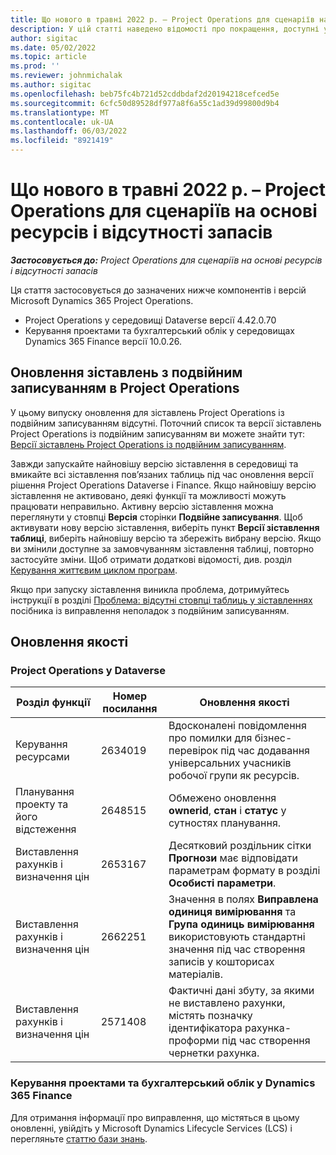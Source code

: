```yaml
---
title: Що нового в травні 2022 р. – Project Operations для сценаріїв на основі ресурсів і відсутності запасів
description: У цій статті наведено відомості про покращення, доступні у випуску Microsoft Dynamics 365 Project Operations за травень 2022 року для сценаріїв на основі ресурсів і відсутності запасів.
author: sigitac
ms.date: 05/02/2022
ms.topic: article
ms.prod: ''
ms.reviewer: johnmichalak
ms.author: sigitac
ms.openlocfilehash: beb75fc4b721d52cddbdaf2d20194218cefced5e
ms.sourcegitcommit: 6cfc50d89528df977a8f6a55c1ad39d99800d9b4
ms.translationtype: MT
ms.contentlocale: uk-UA
ms.lasthandoff: 06/03/2022
ms.locfileid: "8921419"
---
```

# <a name="whats-new-may-2022---project-operations-for-resourcenon-stocked-based-scenarios"></a>Що нового в травні 2022 р. – Project Operations для сценаріїв на основі ресурсів і відсутності запасів

_**Застосовується до:** Project Operations для сценаріїв на основі ресурсів і відсутності запасів_

Ця стаття застосовується до зазначених нижче компонентів і версій Microsoft Dynamics 365 Project Operations.

- Project Operations у середовищі Dataverse версії 4.42.0.70
- Керування проектами та бухгалтерський облік у середовищах Dynamics 365 Finance версії 10.0.26.

## <a name="project-operations-dual-write-maps-updates"></a>Оновлення зіставлень з подвійним записуванням в Project Operations

У цьому випуску оновлення для зіставлень Project Operations із подвійним записуванням відсутні. Поточний список та версії зіставлень Project Operations із подвійним записуванням ви можете знайти тут: [Версії зіставлень Project Operations із подвійним записуванням](../environment/resource-dual-write-maps.md).

Завжди запускайте найновішу версію зіставлення в середовищі та вмикайте всі зіставлення пов’язаних таблиць під час оновлення версії рішення Project Operations Dataverse і Finance. Якщо найновішу версію зіставлення не активовано, деякі функції та можливості можуть працювати неправильно. Активну версію зіставлення можна переглянути у стовпці **Версія** сторінки **Подвійне записування**. Щоб активувати нову версію зіставлення, виберіть пункт **Версії зіставлення таблиці**, виберіть найновішу версію та збережіть вибрану версію. Якщо ви змінили доступне за замовчуванням зіставлення таблиці, повторно застосуйте зміни. Щоб отримати додаткові відомості, див. розділ [Керування життєвим циклом програм](/dynamics365/fin-ops-core/dev-itpro/data-entities/dual-write/app-lifecycle-management).

Якщо при запуску зіставлення виникла проблема, дотримуйтесь інструкції в розділі [Проблема: відсутні стовпці таблиць у зіставленнях](/dynamics365/fin-ops-core/dev-itpro/data-entities/dual-write/dual-write-troubleshooting-finops-upgrades#missing-table-columns-issue-on-maps) посібника із виправлення неполадок з подвійним записуванням.

## <a name="quality-updates"></a>Оновлення якості
### <a name="project-operations-on-dataverse"></a>Project Operations у Dataverse

| Розділ функції | Номер посилання | Оновлення якості |
| --- | --- | --- |
| Керування ресурсами | 2634019 | Вдосконалені повідомлення про помилки для бізнес-перевірок під час додавання універсальних учасників робочої групи як ресурсів. |
| Планування проекту та його відстеження | 2648515 | Обмежено оновлення **ownerid**, **стан** і **статус** у сутностях планування. |
| Виставлення рахунків і визначення цін | 2653167 | Десятковий роздільник сітки **Прогнози** має відповідати параметрам формату в розділі **Особисті параметри**. |
| Виставлення рахунків і визначення цін| 2662251 | Значення в полях **Виправлена одиниця вимірювання** та **Група одиниць вимірювання** використовують стандартні значення під час створення записів у кошторисах матеріалів. |
| Виставлення рахунків і визначення цін| 2571408 | Фактичні дані збуту, за якими не виставлено рахунки, містять позначку ідентифікатора рахунка-проформи під час створення чернетки рахунка. |

### <a name="project-management-and-accounting-in-dynamics-365-finance"></a>Керування проектами та бухгалтерський облік у Dynamics 365 Finance

Для отримання інформації про виправлення, що містяться в цьому оновленні, увійдіть у Microsoft Dynamics Lifecycle Services (LCS) і перегляньте [статтю бази знань](https://fix.lcs.dynamics.com/Issue/Details?bugId=662864).
